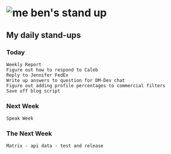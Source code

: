 # ![me](https://avatars2.githubusercontent.com/u/5232044?s=50&v=4) ben's stand up

## My daily stand-ups

### Today 
    
    Weekly Report
    Figure out how to respond to Caleb
    Reply to Jennifer FedEx
    Write up answers to question for DM-Dev chat
    Figure out adding profile percentages to commercial filters
    Save off blog script
    
### Next Week

    Speak Week
    
### The Next Week

    Matrix - api data - test and release
